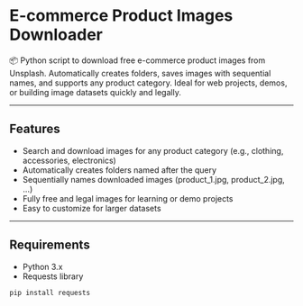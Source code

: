 # E-commerce Product Images Downloader

📦 Python script to download free e-commerce product images from Unsplash. Automatically creates folders, saves images with sequential names, and supports any product category. Ideal for web projects, demos, or building image datasets quickly and legally.

---

## Features

- Search and download images for any product category (e.g., clothing, accessories, electronics)  
- Automatically creates folders named after the query  
- Sequentially names downloaded images (product_1.jpg, product_2.jpg, …)  
- Fully free and legal images for learning or demo projects  
- Easy to customize for larger datasets  

---

## Requirements

- Python 3.x  
- Requests library  
```bash
pip install requests
